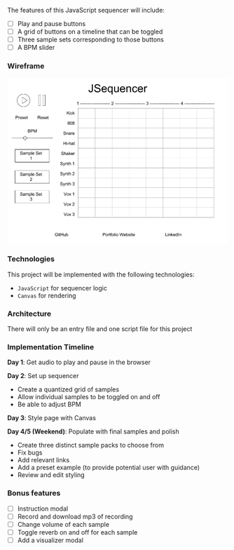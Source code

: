 The features of this JavaScript sequencer will include:

- [ ] Play and pause buttons
- [ ] A grid of buttons on a timeline that can be toggled
- [ ] Three sample sets corresponding to those buttons
- [ ] A BPM slider

### Wireframe

![wireframe](https://github.com/Eden12345/JSequencer/blob/master/assets/JSequencer%20Wireframe.png)

### Technologies

This project will be implemented with the following technologies:

- `JavaScript` for sequencer logic
- `Canvas` for rendering

### Architecture

There will only be an entry file and one script file for this project

### Implementation Timeline

**Day 1**: Get audio to play and pause in the browser

**Day 2**: Set up sequencer

- Create a quantized grid of samples
- Allow individual samples to be toggled on and off
- Be able to adjust BPM

**Day 3**: Style page with Canvas

**Day 4/5 (Weekend)**: Populate with final samples and polish

- Create three distinct sample packs to choose from
- Fix bugs
- Add relevant links
- Add a preset example (to provide potential user with guidance)
- Review and edit styling


### Bonus features

- [ ] Instruction modal
- [ ] Record and download mp3 of recording
- [ ] Change volume of each sample
- [ ] Toggle reverb on and off for each sample
- [ ] Add a visualizer modal
